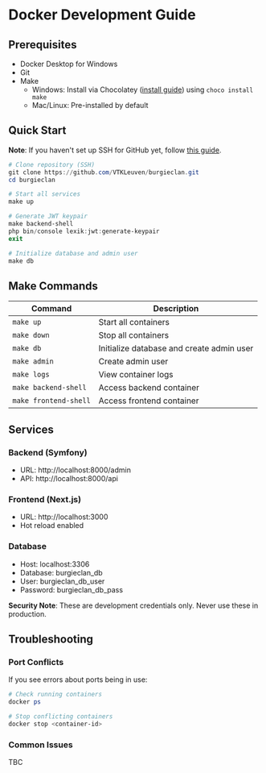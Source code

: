 # Docker Development Guide

## Prerequisites

- Docker Desktop for Windows
- Git
- Make 
  - Windows: Install via Chocolatey ([install guide](https://chocolatey.org/install)) using `choco install make`
  - Mac/Linux: Pre-installed by default

## Quick Start

**Note**: If you haven't set up SSH for GitHub yet, follow [this guide](https://docs.github.com/en/authentication/connecting-to-github-with-ssh/generating-a-new-ssh-key-and-adding-it-to-the-ssh-agent).

```powershell
# Clone repository (SSH)
git clone https://github.com/VTKLeuven/burgieclan.git
cd burgieclan

# Start all services
make up

# Generate JWT keypair
make backend-shell
php bin/console lexik:jwt:generate-keypair
exit

# Initialize database and admin user
make db
```

## Make Commands

| Command | Description |
|---------|-------------|
| `make up` | Start all containers |
| `make down` | Stop all containers |
| `make db` | Initialize database and create admin user |
| `make admin` | Create admin user |
| `make logs` | View container logs |
| `make backend-shell` | Access backend container |
| `make frontend-shell` | Access frontend container |

## Services

### Backend (Symfony)
- URL: http://localhost:8000/admin
- API: http://localhost:8000/api

### Frontend (Next.js)
- URL: http://localhost:3000
- Hot reload enabled

### Database
- Host: localhost:3306
- Database: burgieclan_db
- User: burgieclan_db_user
- Password: burgieclan_db_pass

**Security Note**: These are development credentials only. Never use these in production.

## Troubleshooting

### Port Conflicts
If you see errors about ports being in use:
```powershell
# Check running containers
docker ps

# Stop conflicting containers
docker stop <container-id>
```

### Common Issues
TBC